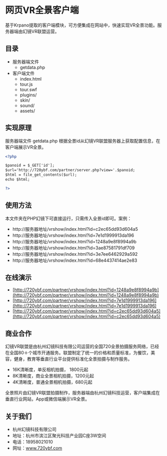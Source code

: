 # 网页VR全景客户端

基于Krpano提取的客户端模块，可方便集成在网站中，快速实现VR全景功能。服务器端由幻镜VR联盟运营。

## 目录

* 服务器端文件
  * getdata.php
* 客户端文件
  * index.html
  * tour.js
  * tour.swf
  * plugins/
  * skin/
  * sound/
  * assets/

## 实现原理

服务器端文件 getdata.php 根据全景id从幻镜VR联盟服务器上获取配置信息，在客户端展示VR全景。


```xml
<?php

$panoid = $_GET['id'];
$url='http://720ybf.com/partner/server.php?view='.$panoid;
$html = file_get_contents($url);
echo $html;

?>
```

## 使用方法

本文件夹在PHP幻镜下可直接运行，只需传入全景id即可。案例：

  - http://服务器地址/vrshow/index.html?id=c2ec65dd93d604a5
  - http://服务器地址/vrshow/index.html?id=7e1d1999913da196
  - http://服务器地址/vrshow/index.html?id=1248a9e8f8994a9b
  - http://服务器地址/vrshow/index.html?id=3ae87581791df709
  - http://服务器地址/vrshow/index.html?id=3e7ee6462929a592
  - http://服务器地址/vrshow/index.html?id=68e4437414ae2e83


## 在线演示

* [http://720ybf.com/partner/vrshow/index.html?id=1248a9e8f8994a9b](http://720ybf.com/partner/vrshow/index.html?id=1248a9e8f8994a9b)
* [http://720ybf.com/partner/vrshow/index.html?id=7e1d1999913da196](http://720ybf.com/partner/vrshow/index.html?id=7e1d1999913da196)
* [http://720ybf.com/partner/vrshow/index.html?id=c2ec65dd93d604a5](http://720ybf.com/partner/vrshow/index.html?id=c2ec65dd93d604a5)



## 商业合作

幻镜VR联盟是由杭州幻镜科技有限公司运营的全国720全景拍摄服务网络，已经在全国80＋个城市开通服务。联盟制定了统一的价格和质量标准，为餐饮，美容，健身，教育等垂直行业平台提供标准化全景拍摄与制作服务。

  - 16K清晰度，单反相机拍摄， 1800元起
  - 8K清晰度，商业全景相机拍摄，1200元起
  - 4K清晰度，普通全景相机拍摄，680元起

全景照片由幻镜VR联盟拍摄制作，服务器端由杭州幻镜科技运营，客户端集成在垂直行业网站，App或微信端展示VR全景。

## 关于我们

  - 杭州幻镜科技有限公司
  - 地址：杭州市滨江区聚光科技产业园C座3W空间
  - 电话：18958021010
  - 网址：www.720ybf.com

